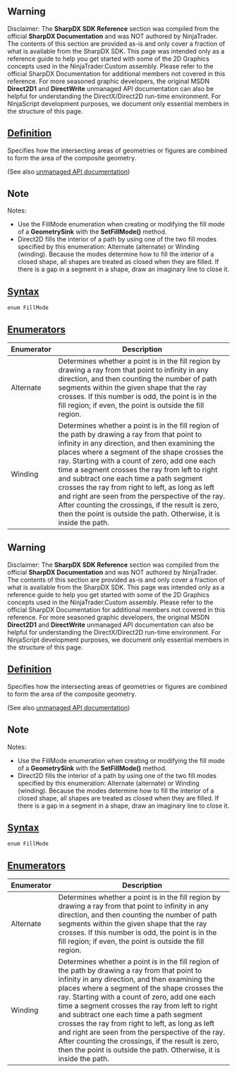 ## Warning

Disclaimer: The **SharpDX SDK Reference** section was compiled from the official **SharpDX Documentation** and was NOT authored by NinjaTrader. The contents of this section are provided as-is and only cover a fraction of what is available from the SharpDX SDK. This page was intended only as a reference guide to help you get started with some of the 2D Graphics concepts used in the NinjaTrader.Custom assembly. Please refer to the official SharpDX Documentation for additional members not covered in this reference. For more seasoned graphic developers, the original MSDN **Direct2D1** and **DirectWrite** unmanaged API documentation can also be helpful for understanding the DirectX/Direct2D run-time environment. For NinjaScript development purposes, we document only essential members in the structure of this page.

## [Definition](https://developer.ninjatrader.com/docs/desktop/sharpdx_direct2d1_fillmode\#definition)

Specifies how the intersecting areas of geometries or figures are combined to form the area of the composite geometry.

(See also [unmanaged API documentation](http://msdn.microsoft.com/en-us/library/dd368110.aspx))

## Note

Notes:

- Use the FillMode enumeration when creating or modifying the fill mode of a **GeometrySink** with the **SetFillMode()** method.
- Direct2D fills the interior of a path by using one of the two fill modes specified by this enumeration: Alternate (alternate) or Winding (winding). Because the modes determine how to fill the interior of a closed shape, all shapes are treated as closed when they are filled. If there is a gap in a segment in a shape, draw an imaginary line to close it.

## [Syntax](https://developer.ninjatrader.com/docs/desktop/sharpdx_direct2d1_fillmode\#syntax)

`enum FillMode`

## [Enumerators](https://developer.ninjatrader.com/docs/desktop/sharpdx_direct2d1_fillmode\#enumerators)

| Enumerator | Description |
| --- | --- |
| Alternate | Determines whether a point is in the fill region by drawing a ray from that point to infinity in any direction, and then counting the number of path segments within the given shape that the ray crosses. If this number is odd, the point is in the fill region; if even, the point is outside the fill region. |
| Winding | Determines whether a point is in the fill region of the path by drawing a ray from that point to infinity in any direction, and then examining the places where a segment of the shape crosses the ray. Starting with a count of zero, add one each time a segment crosses the ray from left to right and subtract one each time a path segment crosses the ray from right to left, as long as left and right are seen from the perspective of the ray. After counting the crossings, if the result is zero, then the point is outside the path. Otherwise, it is inside the path. |

## Warning

Disclaimer: The **SharpDX SDK Reference** section was compiled from the official **SharpDX Documentation** and was NOT authored by NinjaTrader. The contents of this section are provided as-is and only cover a fraction of what is available from the SharpDX SDK. This page was intended only as a reference guide to help you get started with some of the 2D Graphics concepts used in the NinjaTrader.Custom assembly. Please refer to the official SharpDX Documentation for additional members not covered in this reference. For more seasoned graphic developers, the original MSDN **Direct2D1** and **DirectWrite** unmanaged API documentation can also be helpful for understanding the DirectX/Direct2D run-time environment. For NinjaScript development purposes, we document only essential members in the structure of this page.

## [Definition](https://developer.ninjatrader.com/docs/desktop/sharpdx_direct2d1_fillmode\#definition)

Specifies how the intersecting areas of geometries or figures are combined to form the area of the composite geometry.

(See also [unmanaged API documentation](http://msdn.microsoft.com/en-us/library/dd368110.aspx))

## Note

Notes:

- Use the FillMode enumeration when creating or modifying the fill mode of a **GeometrySink** with the **SetFillMode()** method.
- Direct2D fills the interior of a path by using one of the two fill modes specified by this enumeration: Alternate (alternate) or Winding (winding). Because the modes determine how to fill the interior of a closed shape, all shapes are treated as closed when they are filled. If there is a gap in a segment in a shape, draw an imaginary line to close it.

## [Syntax](https://developer.ninjatrader.com/docs/desktop/sharpdx_direct2d1_fillmode\#syntax)

`enum FillMode`

## [Enumerators](https://developer.ninjatrader.com/docs/desktop/sharpdx_direct2d1_fillmode\#enumerators)

| Enumerator | Description |
| --- | --- |
| Alternate | Determines whether a point is in the fill region by drawing a ray from that point to infinity in any direction, and then counting the number of path segments within the given shape that the ray crosses. If this number is odd, the point is in the fill region; if even, the point is outside the fill region. |
| Winding | Determines whether a point is in the fill region of the path by drawing a ray from that point to infinity in any direction, and then examining the places where a segment of the shape crosses the ray. Starting with a count of zero, add one each time a segment crosses the ray from left to right and subtract one each time a path segment crosses the ray from right to left, as long as left and right are seen from the perspective of the ray. After counting the crossings, if the result is zero, then the point is outside the path. Otherwise, it is inside the path. |